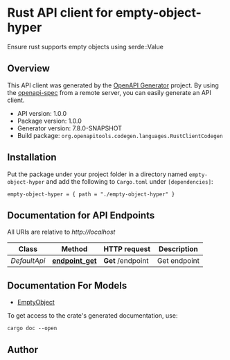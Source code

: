 # Rust API client for empty-object-hyper

Ensure rust supports empty objects using serde::Value


## Overview

This API client was generated by the [OpenAPI Generator](https://openapi-generator.tech) project.  By using the [openapi-spec](https://openapis.org) from a remote server, you can easily generate an API client.

- API version: 1.0.0
- Package version: 1.0.0
- Generator version: 7.8.0-SNAPSHOT
- Build package: `org.openapitools.codegen.languages.RustClientCodegen`

## Installation

Put the package under your project folder in a directory named `empty-object-hyper` and add the following to `Cargo.toml` under `[dependencies]`:

```
empty-object-hyper = { path = "./empty-object-hyper" }
```

## Documentation for API Endpoints

All URIs are relative to *http://localhost*

Class | Method | HTTP request | Description
------------ | ------------- | ------------- | -------------
*DefaultApi* | [**endpoint_get**](docs/DefaultApi.md#endpoint_get) | **Get** /endpoint | Get endpoint


## Documentation For Models

 - [EmptyObject](docs/EmptyObject.md)


To get access to the crate's generated documentation, use:

```
cargo doc --open
```

## Author



